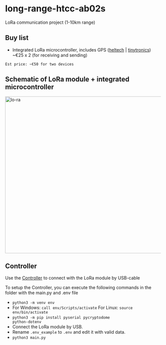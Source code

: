 # long-range-htcc-ab02s
LoRa communication project (1-10km range)


<h2>Buy list</h2>

* Integrated LoRa microcontroller, includes GPS ([heltech](https://heltec.org/project/htcc-ab02s/) | [tinytronics](https://www.tinytronics.nl/en/development-boards/microcontroller-boards/met-gps/heltec-cubecell-lora-development-board-gnss-868mhz-met-0.96-inch-oled-display)) ~€25 x 2 (for receiving and sending)

<code>Est price: ~€50 for two devices</code>

<h2>Schematic of LoRa module + integrated microcontroller</h2>
<img width="1024" height="507" alt="lo-ra" src="https://github.com/user-attachments/assets/2ace8b85-6a6b-4dd7-9994-480567d969ed" />

<h2>Controller</h2>

Use the [Controller](https://github.com/whiteavocado-inc/long-range-htcc-ab02s/tree/main/code/controller) to connect with the LoRa module by USB-cable

<p>To setup the Controller, you can execute the following commands in the folder with the main.py and .env file</p>

* <code>python3 -m venv env</code>
* For Windows: <code>call env/Scripts/activate</code> For Linux: <code>source env/bin/activate</code>
* <code>python3 -m pip install pyserial pycryptodome python-dotenv</code>
* Connect the LoRa module by USB.
* Rename <code>.env_example</code> to <code>.env</code> and edit it with valid data.
* <code>python3 main.py</code>
